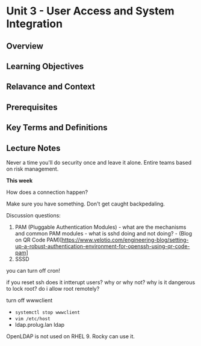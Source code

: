 # Unit 3 - User Access and System Integration

## Overview

## Learning Objectives

## Relavance and Context

## Prerequisites

## Key Terms and Definitions

## Lecture Notes

Never a time you'll do security once and leave it alone.
Entire teams based on risk management.

**This week**

How does a connection happen?

Make sure you have something. Don't get caught backpedaling.

Discussion questions:
  1. PAM (Pluggable Authentication Modules)
    - what are the mechanisms and common PAM modules
    - what is sshd doing and not doing?
    - (Blog on QR Code PAM)[https://www.velotio.com/engineering-blog/setting-up-a-robust-authentication-environment-for-openssh-using-qr-code-pam]
  2. SSSD

you can turn off cron!

if you reset ssh does it intterupt users? why or why not?
why is it dangerous to lock root?
do i allow root remotely?


turn off wwwclient
  - `systemctl stop wwwclient`
  - `vim /etc/host`
  - ldap.prolug.lan ldap


OpenLDAP is not used on RHEL 9.
Rocky can use it.





